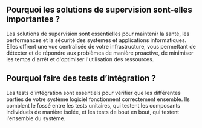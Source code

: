 ## Pourquoi les solutions de supervision sont-elles importantes ?

Les solutions de supervision sont essentielles pour maintenir la santé, les performances et la sécurité des systèmes et applications informatiques. Elles offrent une vue centralisée de votre infrastructure, vous permettant de détecter et de répondre aux problèmes de manière proactive, de minimiser les temps d'arrêt et d'optimiser l'utilisation des ressources.


## Pourquoi faire des tests d’intégration ?

Les tests d'intégration sont essentiels pour vérifier que les différentes parties de votre système logiciel fonctionnent correctement ensemble. Ils comblent le fossé entre les tests unitaires, qui testent les composants individuels de manière isolée, et les tests de bout en bout, qui testent l'ensemble du système.


